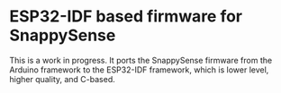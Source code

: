 # ESP32-IDF based firmware for SnappySense

This is a work in progress.  It ports the SnappySense firmware from the Arduino framework to the
ESP32-IDF framework, which is lower level, higher quality, and C-based.
